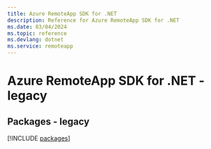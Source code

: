 ```yaml
---
title: Azure RemoteApp SDK for .NET
description: Reference for Azure RemoteApp SDK for .NET
ms.date: 03/04/2024
ms.topic: reference
ms.devlang: dotnet
ms.service: remoteapp
---
```

# Azure RemoteApp SDK for .NET - legacy
## Packages - legacy
[!INCLUDE [packages](remoteapp-index.md)]